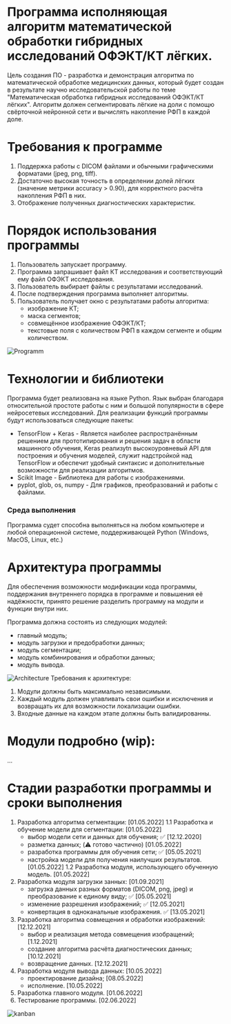 # Программа исполняющая алгоритм математической обработки гибридных исследований ОФЭКТ/КТ лёгких.
Цель создания ПО - разработка и демонстрация алгоритма по математической обработке медицинских данных, который будет создан в результате научно исследовательской работы по теме "Математическая обработка гибридных исследований ОФЭКТ/КТ лёгких". Алгоритм должен сегментировать лёгкие на доли с помощю свёрточной нейронной сети и вычислять накопление РФП в каждой доле.

# Требования к программе

1. Поддержка работы с DICOM файлами и обычными графическими форматами (jpeg, png, tiff).
2. Достаточно высокая точность в определении долей лёгких (значение метрики accuracy > 0.90), для корректного расчёта накопления РФП в них.
3. Отображение полученных диагностических характеристик.

# Порядок использования программы

1. Пользователь запускает программу.
2. Программа запрашивает файл КТ исследования и соответствующий ему файл ОФЭКТ исследования.
3. Пользователь выбирает файлы с результатами исследований.
4. После подтверждения программа выполняет алгоритмы.
5. Пользователь получает окно с результатами работы алгоритма:
   - изображение КТ;
   - маска сегментов;
   - совмещённое изображение ОФЭКТ/КТ;
   - текстовые поля с количеством РФП в каждом сегменте и общим количеством.

![Programm](https://github.com/themiffy/LIDC-Unet/blob/main/Frame%201.png)

# Технологии и библиотеки

Программа будет реализована на языке Python. Язык выбран благодаря относительной простоте работы с ним и большой популярности в сфере нейросетевых исследований. 
Для реализации функций программы будут использоваться следующие пакеты:
   - TensorFlow + Keras - Является наиболее распространённым решением для прототипирования и решения задач в области машинного обучения, Keras реализуtn высокоуровневый API для построения и обучения моделей, служит надстройкой над TensorFlow и обеспечит удобный синтаксис и дополнительные возможности для реализации алгоритмов.
   - Scikit Image - Библиотека для работы с изображениями.
   - pyplot, glob, os, numpy - Для графиков, преобразований и работы с файлами.

### Среда выполнения

Программа судет способна выполняться на любом компьютере и любой операционной системе, поддерживающей Python (Windows, MacOS, Linux, etc.)

# Архитектура программы

Для обеспечения возможности модификации кода программы, поддержания внутреннего порядка в программе и повышения её надёжности, принято решение разделить программу на модули и функции внутри них. 

Программа должна состоять из следующих модулей: 
  - главный модуль;
  - модуль загрузки и предобработки данных;
  - модуль сегментации;
  - модуль комбинирования и обработки данных;
  - модуль вывода.

![Architecture](https://github.com/themiffy/LIDC-Unet/blob/main/Frame%202.png)
Требования к архитектуре:

   1. Модули должны быть максимально независимыми.
   2. Каждый модуль должен улавливать свои ошибки и исключения и возвращать их для возможности локализации ошибки.
   3. Входные данные на каждом этапе должны быть валидированны.

# Модули подробно (wip):

...

# Стадии разработки программы и сроки выполнения

   1. Разработка алгоритма сегментации: [01.05.2022]
      1.1 Разработка и обучение модели для сегментации: [01.05.2022]
         - выбор модели сети и данных для обучения; ✅ [12.12.2020]
         - разметка данных; (⚠️ готово частично) [01.05.2022]
         - разработка программы для обучения сети; ✅ [05.05.2021]
         - настройка модели для получения наилучших результатов. [01.05.2022]
       1.2 Разработка модуля, использующего обученную модель. [01.05.2022]
   2. Разработка модуля загрузки занных: [01.09.2021]
      - загрузка данных разных форматов (DICOM, png, jpeg) и преобразование к единому виду; ✅ [05.05.2021]
      - изменение разрешения изображений; ✅ [12.05.2021]
      - конвертация в одноканальные изображения. ✅ [13.05.2021]
   3. Разработка алгоритма совмещения и обработки изображений: [12.12.2021]
      - выбор и реализация метода совмещения изобращений; [1.12.2021]
      - создание алгоритма расчёта диагностических данных; [10.12.2021]
      - возвращение данных. [12.12.2021]
   4. Разработка модуля вывода данных: [10.05.2022]
      - проектирование дизайна; [08.05.2022]
      - исполнение. [10.05.2022]
   5. Разработка главного модуля. [01.06.2022]
   6. Тестирование программы. [02.06.2022]

![kanban](https://github.com/themiffy/LIDC-Unet/blob/main/Screenshot%202021-06-20%20at%2016.40.14.png)
